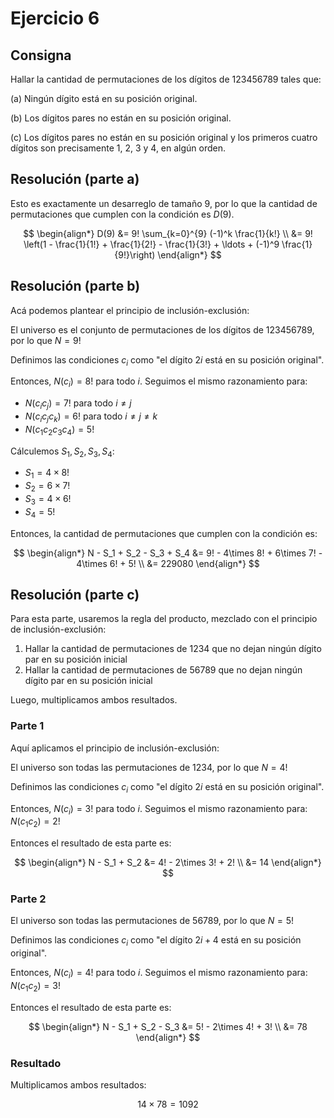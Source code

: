 # Ejercicio 6

## Consigna

Hallar la cantidad de permutaciones de los dígitos de 123456789 tales que:

(a) Ningún dígito está en su posición original.

(b) Los dígitos pares no están en su posición original.

(c) Los dígitos pares no están en su posición original y los primeros cuatro dígitos son precisamente 1,
2, 3 y 4, en algún orden.

## Resolución (parte a)

Esto es exactamente un desarreglo de tamaño 9, por lo que la cantidad de permutaciones que cumplen con la condición es $D(9)$.

$$
\begin{align*}
D(9) &= 9! \sum_{k=0}^{9} (-1)^k \frac{1}{k!} \\
&= 9! \left(1 - \frac{1}{1!} + \frac{1}{2!} - \frac{1}{3!} + \ldots + (-1)^9 \frac{1}{9!}\right)
\end{align*}
$$

## Resolución (parte b)

Acá podemos plantear el principio de inclusión-exclusión:

El universo es el conjunto de permutaciones de los dígitos de 123456789, por lo que $N=9!$

Definimos las condiciones $c_i$ como "el dígito $2i$ está en su posición original".

Entonces, $N(c_i) = 8!$ para todo $i$.
Seguimos el mismo razonamiento para:

- $N(c_i c_j) = 7!$ para todo $i \neq j$
- $N(c_i c_j c_k) = 6!$ para todo $i \neq j \neq k$
- $N(c_1 c_2 c_3 c_4) = 5!$

Cálculemos $S_1,S_2, S_3,S_4$:

- $S_1 = 4\times 8!$
- $S_2 = 6\times 7!$
- $S_3 = 4\times 6!$
- $S_4 = 5!$

Entonces, la cantidad de permutaciones que cumplen con la condición es:

$$
\begin{align*}
N - S_1 + S_2 - S_3 + S_4 &= 9! - 4\times 8! + 6\times 7! - 4\times 6! + 5! \\
&= 229080
\end{align*}
$$

## Resolución (parte c)

Para esta parte, usaremos la regla del producto, mezclado con el principio de inclusión-exclusión:

1. Hallar la cantidad de permutaciones de 1234 que no dejan ningún dígito par en su posición inicial
2. Hallar la cantidad de permutaciones de 56789 que no dejan ningún dígito par en su posición inicial

Luego, multiplicamos ambos resultados.

### Parte 1

Aquí aplicamos el principio de inclusión-exclusión:

El universo son todas las permutaciones de 1234, por lo que $N=4!$

Definimos las condiciones $c_i$ como "el dígito $2i$ está en su posición original".

Entonces, $N(c_i) = 3!$ para todo $i$. Seguimos el mismo razonamiento para: $N(c_1 c_2) = 2!$

Entonces el resultado de esta parte es:

$$
\begin{align*}
N - S_1 + S_2 &= 4! - 2\times 3! + 2! \\
&= 14
\end{align*}
$$

### Parte 2

El universo son todas las permutaciones de 56789, por lo que $N=5!$

Definimos las condiciones $c_i$ como "el dígito $2i + 4$ está en su posición original".

Entonces, $N(c_i) = 4!$ para todo $i$. Seguimos el mismo razonamiento para: $N(c_1 c_2) = 3!$

Entonces el resultado de esta parte es:

$$
\begin{align*}
N - S_1 + S_2 - S_3 &= 5! - 2\times 4! + 3! \\
&= 78
\end{align*}
$$

### Resultado

Multiplicamos ambos resultados:

$$
14 \times 78 = 1092
$$